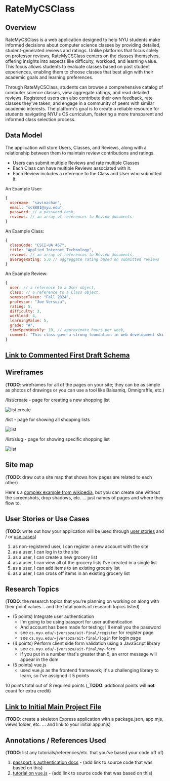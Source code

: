 # RateMyCSClass

## Overview

RateMyCSClass is a web application designed to help NYU students make informed decisions about computer science classes by providing detailed, student-generated reviews and ratings. Unlike platforms that focus solely on professor reviews, RateMyCSClass centers on the classes themselves, offering insights into aspects like difficulty, workload, and learning value. This focus allows students to evaluate classes based on past student experiences, enabling them to choose classes that best align with their academic goals and learning preferences.

Through RateMyCSClass, students can browse a comprehensive catalog of computer science classes, view aggregate ratings, and read detailed reviews. Registered users can also contribute their own feedback, rate classes they've taken, and engage in a community of peers with similar academic interests. The platform's goal is to create a reliable resource for students navigating NYU's CS curriculum, fostering a more transparent and informed class selection process.


## Data Model

The application will store Users, Classes, and Reviews, along with a relationship between them to maintain review contributions and ratings.

* Users can submit multiple Reviews and rate multiple Classes
* Each Class can have multiple Reviews associated with it.
* Each Review includes a reference to the Class and User who submitted it.

An Example User:

```javascript
{
  username: "savinachan",
  email: "sc8881@nyu.edu",
  password: // a password hash,
  reviews: // an array of references to Review documents
}
```

An Example Class:

```javascript
{
  classCode: "CSCI-UA 467",
  title: "Applied Internet Technology",
  reviews: // an array of references to Review documents,
  averageRating: 5.0 // aggreggate rating based on submitted reviews
}
```

An Example Review:

```javascript
{
  user: // a reference to a User object,
  class: // a reference to a Class object,
  semesterTaken: "Fall 2024",
  professor: "Joe Versoza",
  rating: 5,
  difficulty: 3,
  workload: 4,
  learningValue: 5,
  grade: "A",
  timeSpentWeekly: 10, // approximate hours per week,
  comment: "This class gave a strong foundation in web development skills with practical, hands-on projects."
}
```

## [Link to Commented First Draft Schema](src/db.mjs) 

## Wireframes

(__TODO__: wireframes for all of the pages on your site; they can be as simple as photos of drawings or you can use a tool like Balsamiq, Omnigraffle, etc.)

/list/create - page for creating a new shopping list

![list create](documentation/list-create.png)

/list - page for showing all shopping lists

![list](documentation/list.png)

/list/slug - page for showing specific shopping list

![list](documentation/list-slug.png)

## Site map

(__TODO__: draw out a site map that shows how pages are related to each other)

Here's a [complex example from wikipedia](https://upload.wikimedia.org/wikipedia/commons/2/20/Sitemap_google.jpg), but you can create one without the screenshots, drop shadows, etc. ... just names of pages and where they flow to.

## User Stories or Use Cases

(__TODO__: write out how your application will be used through [user stories](http://en.wikipedia.org/wiki/User_story#Format) and / or [use cases](https://en.wikipedia.org/wiki/Use_case))

1. as non-registered user, I can register a new account with the site
2. as a user, I can log in to the site
3. as a user, I can create a new grocery list
4. as a user, I can view all of the grocery lists I've created in a single list
5. as a user, I can add items to an existing grocery list
6. as a user, I can cross off items in an existing grocery list

## Research Topics

(__TODO__: the research topics that you're planning on working on along with their point values... and the total points of research topics listed)

* (5 points) Integrate user authentication
    * I'm going to be using passport for user authentication
    * And account has been made for testing; I'll email you the password
    * see <code>cs.nyu.edu/~jversoza/ait-final/register</code> for register page
    * see <code>cs.nyu.edu/~jversoza/ait-final/login</code> for login page
* (4 points) Perform client side form validation using a JavaScript library
    * see <code>cs.nyu.edu/~jversoza/ait-final/my-form</code>
    * if you put in a number that's greater than 5, an error message will appear in the dom
* (5 points) vue.js
    * used vue.js as the frontend framework; it's a challenging library to learn, so I've assigned it 5 points

10 points total out of 8 required points (___TODO__: addtional points will __not__ count for extra credit)


## [Link to Initial Main Project File](app.mjs) 

(__TODO__: create a skeleton Express application with a package.json, app.mjs, views folder, etc. ... and link to your initial app.mjs)

## Annotations / References Used

(__TODO__: list any tutorials/references/etc. that you've based your code off of)

1. [passport.js authentication docs](http://passportjs.org/docs) - (add link to source code that was based on this)
2. [tutorial on vue.js](https://vuejs.org/v2/guide/) - (add link to source code that was based on this)
